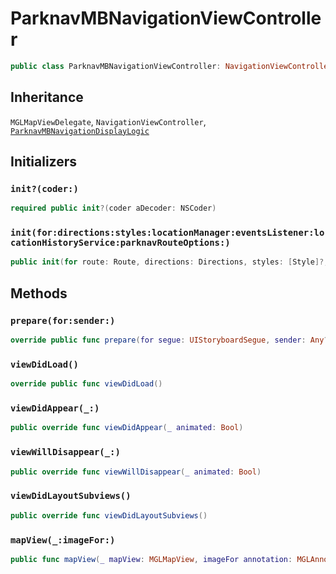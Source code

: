 # ParknavMBNavigationViewController

``` swift
public class ParknavMBNavigationViewController: NavigationViewController 
```

## Inheritance

`MGLMapViewDelegate`, `NavigationViewController`, [`ParknavMBNavigationDisplayLogic`](/ParknavMBNavigationDisplayLogic)

## Initializers

### `init?(coder:)`

``` swift
required public init?(coder aDecoder: NSCoder) 
```

### `init(for:directions:styles:locationManager:eventsListener:locationHistoryService:parknavRouteOptions:)`

``` swift
public init(for route: Route, directions: Directions, styles: [Style]?, locationManager: NavigationLocationManager?, eventsListener: ParknavEventsListener?, locationHistoryService: LocationHistoryService, parknavRouteOptions: ParknavRouteOptions) 
```

## Methods

### `prepare(for:sender:)`

``` swift
override public func prepare(for segue: UIStoryboardSegue, sender: Any?) 
```

### `viewDidLoad()`

``` swift
override public func viewDidLoad() 
```

### `viewDidAppear(_:)`

``` swift
public override func viewDidAppear(_ animated: Bool) 
```

### `viewWillDisappear(_:)`

``` swift
public override func viewWillDisappear(_ animated: Bool) 
```

### `viewDidLayoutSubviews()`

``` swift
public override func viewDidLayoutSubviews() 
```

### `mapView(_:imageFor:)`

``` swift
public func mapView(_ mapView: MGLMapView, imageFor annotation: MGLAnnotation) -> MGLAnnotationImage? 
```
